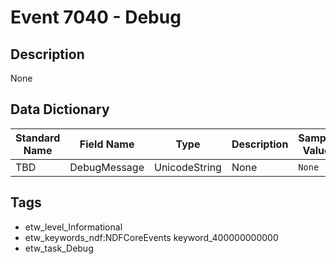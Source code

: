 # Event 7040 - Debug

## Description
None

## Data Dictionary
|Standard Name|Field Name|Type|Description|Sample Value|
|---|---|---|---|---|
|TBD|DebugMessage|UnicodeString|None|`None`|

## Tags
* etw_level_Informational
* etw_keywords_ndf:NDFCoreEvents keyword_400000000000
* etw_task_Debug